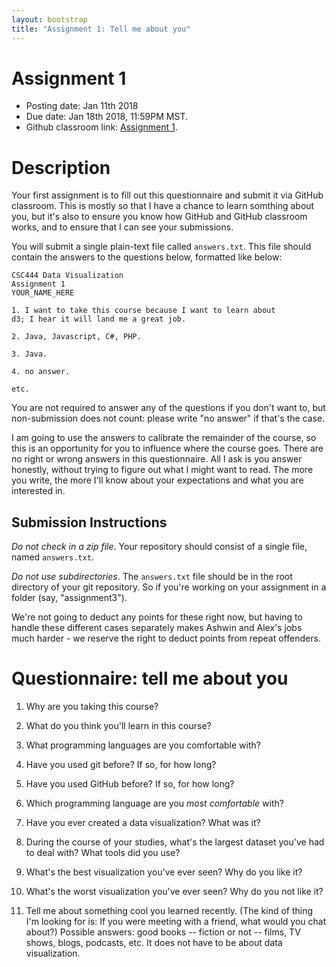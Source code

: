 ```yaml
---
layout: bootstrap
title: "Assignment 1: Tell me about you"
---
```


# Assignment 1

- Posting date: Jan 11th 2018
- Due date: Jan 18th 2018, 11:59PM MST.
- Github classroom link: [Assignment 1](https://classroom.github.com/a/YZ5SrSXc).

# Description

Your first assignment is to fill out this questionnaire and submit it
via GitHub classroom. This is mostly so that I have a chance to learn somthing
about you, but it's also to ensure you know how GitHub and GitHub
classroom works, and to ensure that I can see
your submissions.

You will submit a single plain-text file called `answers.txt`. 
This file should contain the answers to the questions below, formatted
like below:

    CSC444 Data Visualization
	Assignment 1
	YOUR_NAME_HERE

    1. I want to take this course because I want to learn about
	d3; I hear it will land me a great job.
	
    2. Java, Javascript, C#, PHP.
	
	3. Java.
	
	4. no answer.

    etc.

You are not required to answer any of the questions if you don't want
to, but non-submission does not count: please write "no answer" if
that's the case. 

I am going to use the answers to calibrate the remainder of the
course, so this is an opportunity for you to influence where the
course goes. There are no right or wrong answers in this
questionnaire. All I ask is you answer honestly, without trying to
figure out what I might want to read. The more you write, the more
I'll know about your expectations and what you are interested in.

## Submission Instructions

*Do not check in a zip file*. Your repository should consist of a
 single file, named `answers.txt`.

*Do not use subdirectories*. The `answers.txt` file should be in the
root directory of your git repository. So if you're working on
your assignment in a folder (say, "assignment3").

We're not going to deduct any points for these right now, but having
to handle these different cases separately makes Ashwin and Alex's jobs much
harder - we reserve the right to deduct points from repeat offenders.

# Questionnaire: tell me about you

1. Why are you taking this course?

2. What do you think you'll learn in this course?

3. What programming languages are you comfortable with?

4. Have you used git before? If so, for how long?

5. Have you used GitHub before? If so, for how long?

6. Which programming language are you *most comfortable* with?

7. Have you ever created a data visualization? What was it?

8. During the course of your studies, what's the largest dataset
you've had to deal with? What tools did you use?

9. What's the best visualization you've ever seen? Why do you like it?

10. What's the worst visualization you've ever seen? Why do you not like it?

11. Tell me about something cool you learned recently. (The kind of
thing I'm looking for is: If you were meeting with a friend, what
would you chat about?) Possible answers: good books -- fiction or not
-- films, TV shows, blogs, podcasts, etc. It does not have to be about
data visualization.
